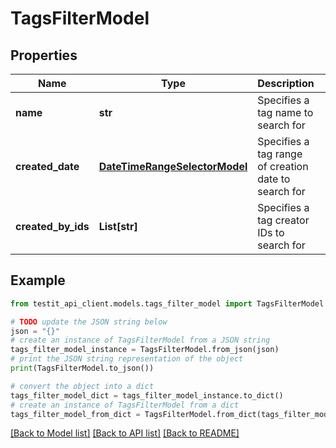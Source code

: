 # TagsFilterModel


## Properties

Name | Type | Description | Notes
------------ | ------------- | ------------- | -------------
**name** | **str** | Specifies a tag name to search for | [optional] 
**created_date** | [**DateTimeRangeSelectorModel**](DateTimeRangeSelectorModel.md) | Specifies a tag range of creation date to search for | [optional] 
**created_by_ids** | **List[str]** | Specifies a tag creator IDs to search for | [optional] 

## Example

```python
from testit_api_client.models.tags_filter_model import TagsFilterModel

# TODO update the JSON string below
json = "{}"
# create an instance of TagsFilterModel from a JSON string
tags_filter_model_instance = TagsFilterModel.from_json(json)
# print the JSON string representation of the object
print(TagsFilterModel.to_json())

# convert the object into a dict
tags_filter_model_dict = tags_filter_model_instance.to_dict()
# create an instance of TagsFilterModel from a dict
tags_filter_model_from_dict = TagsFilterModel.from_dict(tags_filter_model_dict)
```
[[Back to Model list]](../README.md#documentation-for-models) [[Back to API list]](../README.md#documentation-for-api-endpoints) [[Back to README]](../README.md)


